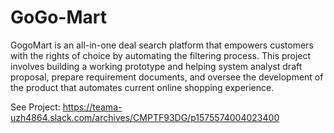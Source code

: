 # GoGo-Mart
GogoMart is an all-in-one deal search platform that empowers customers with the rights of choice by automating the filtering process. This project involves building a working prototype and helping system analyst draft proposal, prepare requirement documents, and oversee the development of the product that automates current online shopping experience.

See Project: https://teama-uzh4864.slack.com/archives/CMPTF93DG/p1575574004023400
